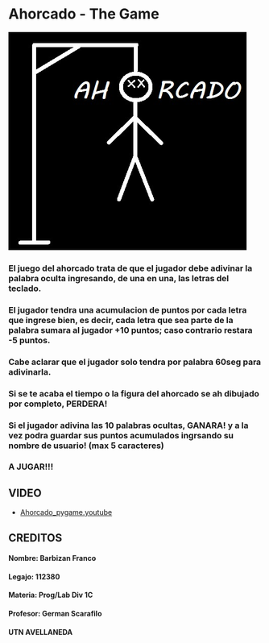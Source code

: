 # Ahorcado - The Game

![ahorcado_portada](Imagenes/titulo.jpg)

### El juego del ahorcado trata de que el jugador debe adivinar la palabra oculta ingresando, de una en una, las letras del teclado.
### El jugador tendra una acumulacion de puntos por cada letra que ingrese bien, es decir, cada letra que sea parte de la palabra sumara al jugador +10 puntos; caso contrario restara -5 puntos.
### Cabe aclarar que el jugador solo tendra por palabra 60seg para adivinarla.
### Si se te acaba el tiempo o la figura del ahorcado se ah dibujado por completo, PERDERA!
### Si el jugador adivina las 10 palabras ocultas, GANARA! y a la vez podra guardar sus puntos acumulados ingrsando su nombre de usuario! (max 5 caracteres)
### A JUGAR!!!
## VIDEO
* [Ahorcado_pygame.youtube](https://youtu.be/1b0UDCjqYDY)
## CREDITOS
#### Nombre: Barbizan Franco
#### Legajo: 112380
#### Materia: Prog/Lab Div 1C
#### Profesor: German Scarafilo
#### UTN AVELLANEDA